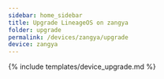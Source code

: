 ```yaml
---
sidebar: home_sidebar
title: Upgrade LineageOS on zangya
folder: upgrade
permalink: /devices/zangya/upgrade
device: zangya
---
```

{% include templates/device_upgrade.md %}
